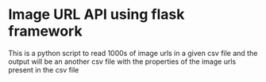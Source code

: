 # Image URL API using flask framework

This is a python script to read 1000s of image urls in a given csv file and the output will be an another csv file with the properties of the image urls present in the csv file





